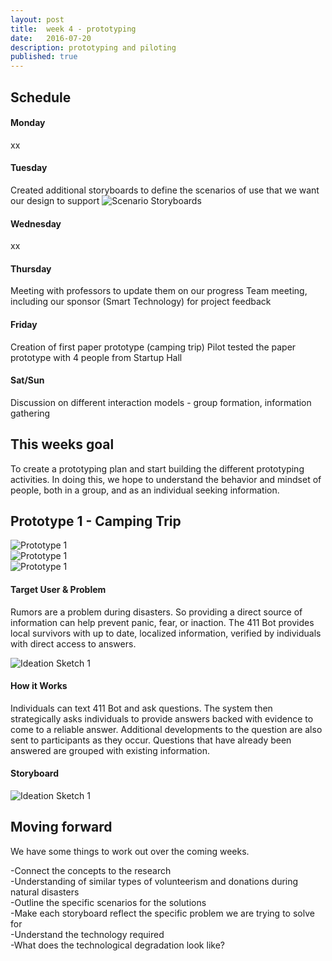 ```yaml
---
layout: post
title:  week 4 - prototyping
date:   2016-07-20
description: prototyping and piloting
published: true
---
```

## Schedule  

#### Monday
xx

#### Tuesday
Created additional storyboards to define the scenarios of use that we want our design to support
![Scenario Storyboards](../../../img/week-4/scenario_storyboard.jpg)

#### Wednesday
xx

#### Thursday
Meeting with professors to update them on our progress
Team meeting, including our sponsor (Smart Technology) for project feedback

#### Friday
Creation of first paper prototype (camping trip)
Pilot tested the paper prototype with 4 people from Startup Hall

#### Sat/Sun
Discussion on different interaction models - group formation, information gathering


## This weeks goal
To create a prototyping plan and start building the different prototyping activities. In doing this, we hope to understand the behavior and mindset of people, both in a group, and as an individual seeking information.

## Prototype 1 - Camping Trip
![Prototype 1](../../../img/week-4/prototypeList1.jpg)<br/>
![Prototype 1](../../../img/week-4/prototypeList2.png)<br/>
![Prototype 1](../../../img/week-4/prototypeList3.jpg)<br/>


#### Target User & Problem
Rumors are a problem during disasters. So providing a direct source of information can help prevent panic, fear, or inaction. The 411 Bot provides local survivors with up to date, localized information, verified by individuals with direct access to answers.

![Ideation Sketch 1](../../../img/week-3/Idea1Diagram.png)

#### How it Works
Individuals can text 411 Bot and ask questions. The system then strategically asks individuals to provide answers backed with evidence to come to a reliable answer. Additional developments to the question are also sent to participants as they occur. Questions that have already been answered are grouped with existing information.

#### Storyboard
![Ideation Sketch 1](../../../img/week-3/Idea1Storyboard.png)



## Moving forward
We have some things to work out over the coming weeks.

-Connect the concepts to the research<br/>
-Understanding of similar types of volunteerism and donations during natural disasters<br/>
-Outline the specific scenarios for the solutions<br/>
-Make each storyboard reflect the specific problem we are trying to solve for<br/>
-Understand the technology required<br/>
-What does the technological degradation look like?
